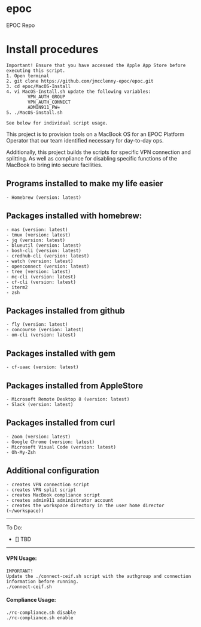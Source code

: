 # epoc
EPOC Repo

# Install procedures
```
Important! Ensure that you have accessed the Apple App Store before executing this script.
1. Open terminal
2. git clone https://github.com/jmcclenny-epoc/epoc.git
3. cd epoc/MacOS-Install
4. vi MacOS-Install.sh update the following variables:
        VPN_AUTH_GROUP
        VPN_AUTH_CONNECT
        ADMIN911_PW=
5. ./MacOS-install.sh

See below for individual script usage.
```
This project is to provision tools on a MacBook OS for an EPOC Platform Operator that our team identified necessary for day-to-day ops.

Additionally, this project builds the scripts for specific VPN connection and splitting. As well as compliance for disabling specific functions of the MacBook to bring into secure facilities.

## Programs installed to make my life easier
    - Homebrew (version: latest)

## Packages installed with homebrew:  
    - mas (version: latest)  
    - tmux (version: latest)  
    - jq (version: latest)  
    - blueutil (version: latest) 
    - bosh-cli (version: latest)
    - credhub-cli (version: latest)
    - watch (version: latest)
    - openconnect (version: latest)
    - tree (version: latest) 
    - mc-cli (version: latest)
    - cf-cli (version: latest)
    - iterm2
    - zsh 

## Packages installed from github
    - fly (version: latest)
    - concourse (version: latest)
    - om-cli (version: latest)
        
## Packages installed with gem
    - cf-uaac (version: latest)

## Packages installed from AppleStore
    - Microsoft Remote Desktop 8 (version: latest)
    - Slack (version: latest)

## Packages installed from curl
    - Zoom (version: latest)
    - Google Chrome (version: latest)
    - Microsoft Visual Code (version: latest)
    - Oh-My-Zsh

## Additional configuration
    - creates VPN connection script
    - creates VPN split script
    - creates MacBook compliance script
    - creates admin911 administrator account
    - creates the workspace directory in the user home director (~/workspace))
      
- - -

To Do:
- [] TBD

- - -

#### VPN Usage:
```
IMPORTANT! 
Update the ./connect-ceif.sh script with the authgroup and connection information before running.
./connect-ceif.sh
```
#### Compliance Usage:
```
./rc-compliance.sh disable
./rc-compliance.sh enable
```